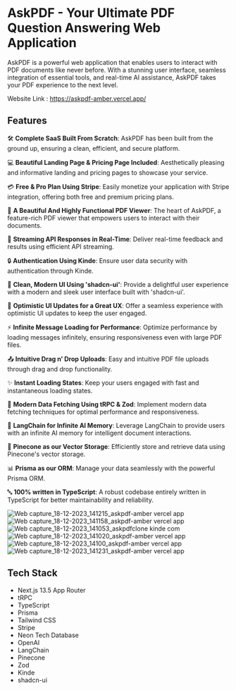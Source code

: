 # AskPDF - Your Ultimate PDF Question Answering Web Application

AskPDF is a powerful web application that enables users to interact with PDF documents like never before. With a stunning user interface, seamless integration of essential tools, and real-time AI assistance, AskPDF takes your PDF experience to the next level.

Website Link : https://askpdf-amber.vercel.app/

## Features

🛠️ **Complete SaaS Built From Scratch**: AskPDF has been built from the ground up, ensuring a clean, efficient, and secure platform.

💻 **Beautiful Landing Page & Pricing Page Included**: Aesthetically pleasing and informative landing and pricing pages to showcase your service.

💳 **Free & Pro Plan Using Stripe**: Easily monetize your application with Stripe integration, offering both free and premium pricing plans.

📄 **A Beautiful And Highly Functional PDF Viewer**: The heart of AskPDF, a feature-rich PDF viewer that empowers users to interact with their documents.

🔄 **Streaming API Responses in Real-Time**: Deliver real-time feedback and results using efficient API streaming.

🔒 **Authentication Using Kinde**: Ensure user data security with authentication through Kinde.

🎨 **Clean, Modern UI Using 'shadcn-ui'**: Provide a delightful user experience with a modern and sleek user interface built with 'shadcn-ui'.

🚀 **Optimistic UI Updates for a Great UX**: Offer a seamless experience with optimistic UI updates to keep the user engaged.

⚡ **Infinite Message Loading for Performance**: Optimize performance by loading messages infinitely, ensuring responsiveness even with large PDF files.

📤 **Intuitive Drag n’ Drop Uploads**: Easy and intuitive PDF file uploads through drag and drop functionality.

✨ **Instant Loading States**: Keep your users engaged with fast and instantaneous loading states.

🔧 **Modern Data Fetching Using tRPC & Zod**: Implement modern data fetching techniques for optimal performance and responsiveness.

🧠 **LangChain for Infinite AI Memory**: Leverage LangChain to provide users with an infinite AI memory for intelligent document interactions.

🌲 **Pinecone as our Vector Storage**: Efficiently store and retrieve data using Pinecone's vector storage.

📊 **Prisma as our ORM**: Manage your data seamlessly with the powerful Prisma ORM.

🔤 **100% written in TypeScript**: A robust codebase entirely written in TypeScript for better maintainability and reliability.



![Web capture_18-12-2023_141215_askpdf-amber vercel app](https://github.com/DhruvSharma19/askpdf/assets/112254552/8852c362-5dc1-4f91-93a2-7a2e1f3e5a27)
![Web capture_18-12-2023_141158_askpdf-amber vercel app](https://github.com/DhruvSharma19/askpdf/assets/112254552/10ecb33d-5121-4ee2-9324-21861e132cfb)
![Web capture_18-12-2023_141053_askpdfclone kinde com](https://github.com/DhruvSharma19/askpdf/assets/112254552/04d31467-c1a9-483e-b270-5cc8a6583c1c)
![Web capture_18-12-2023_141020_askpdf-amber vercel app](https://github.com/DhruvSharma19/askpdf/assets/112254552/f880c1d7-fac3-4f22-bb6b-a1aca4b8cdaa)
![Web capture_18-12-2023_14100_askpdf-amber vercel app](https://github.com/DhruvSharma19/askpdf/assets/112254552/2544d7e8-e384-4eb4-b30a-64261e9638cd)
![Web capture_18-12-2023_141231_askpdf-amber vercel app](https://github.com/DhruvSharma19/askpdf/assets/112254552/68d301d8-e379-4265-9e86-b9a2ec598ddd)



## Tech Stack

- Next.js 13.5 App Router
- tRPC
- TypeScript
- Prisma
- Tailwind CSS
- Stripe
- Neon Tech Database
- OpenAI
- LangChain
- Pinecone
- Zod
- Kinde
- shadcn-ui

